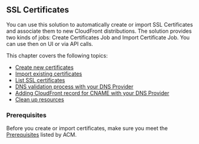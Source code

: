 ## SSL Certificates

You can use this solution to automatically create or import SSL Certificates and associate them to new CloudFront distributions. The solution provides two kinds of jobs: Create Certificates Job and Import Certificate Job. You can use then on UI or via API calls.

This chapter covers the following topics:

- [Create new certificates](./create-new-certificates.md)
- [Import existing certificates](./import-existing-certificates.md)
- [List SSL certificates](./list-certificates.md)
- [DNS validation process with your DNS Provider](./dns-validation-process.md)
- [Adding CloudFront record for CNAME with your DNS Provider](./add-record-for-cname.md)
- [Clean up resources](./clean-up-resources.md)

### Prerequisites

Before you create or import certificates, make sure you meet the [Prerequisites](https://docs.aws.amazon.com/acm/latest/userguide/import-certificate-prerequisites.html) listed by ACM. 




